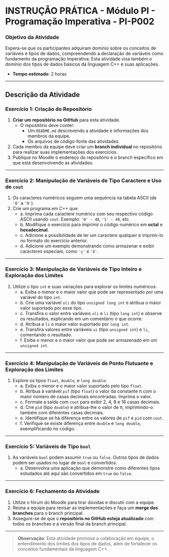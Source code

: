 
# INSTRUÇÃO PRÁTICA - Módulo PI - Programação Imperativa - PI-P002

### Objetivo da Atividade

Espera-se que os participantes adquiram domínio sobre os conceitos de variáveis e tipos de dados, compreendendo a declaração de variáveis como fundamento da programação imperativa. Esta atividade visa também o domínio dos tipos de dados básicos da linguagem C++ e suas aplicações.

- **Tempo estimado**: 2 horas

---

## Descrição da Atividade

### Exercício 1: Criação do Repositório

1. **Criar um repositório no GitHub** para esta atividade.
   - O repositório deve conter:
     - Um `README.md` descrevendo a atividade e informações dos membros da equipe.
     - Os arquivos de código-fonte das atividades.
2. Cada membro da equipe deve criar um **branch individual** no repositório para realizar suas implementações dos exercícios.
3. Publique no Moodle o endereço do repositório e o branch específico em que está desenvolvendo as atividades.

---

### Exercício 2: Manipulação de Variáveis de Tipo Caractere e Uso de `cout`

1. Os caracteres numéricos seguem uma sequência na tabela ASCII (de `'0'` a `'9'`). 
2. Crie um programa em C++ que:
   - a. Imprima cada caractere numérico com seu respectivo código ASCII usando `cout`. Exemplo: `'0' - 48`, `'1' - 49`, etc.
   - b. Modifique o exercício para imprimir o código numérico em **octal** e **hexadecimal**.
   - c. Adicione a possibilidade de ler um caractere qualquer e imprimi-lo no formato do exercício anterior.
   - d. Adicione um exemplo demonstrando como armazenar e exibir caracteres especiais, como `'ç'` e `'ã'`.

---

### Exercício 3: Manipulação de Variáveis de Tipo Inteiro e Exploração dos Limites

1. Utilize o tipo `int` e suas variações para explorar os limites numéricos:
   - a. Exiba o menor e o maior valor que pode ser representado por uma variável do tipo `int`.
   - b. Crie uma variável `uli` do tipo `unsigned long int` e atribua o maior valor suportado por esse tipo.
   - c. Transfira o valor entre variáveis `uli` e `li` (tipo `long int`) e observe os resultados, explicando em um comentário o que ocorre.
   - d. Atribua a `li` o maior valor suportado por `long int`.
   - e. Transfira valores entre variáveis `ui` (tipo `unsigned int`) e `li`, comentando o resultado.
   - f. Exiba o menor e o maior valor que pode ser armazenado em um `unsigned int`.

---

### Exercício 4: Manipulação de Variáveis de Ponto Flutuante e Exploração dos Limites

1. Explore os tipos `float`, `double`, e `long double`:
   - a. Exiba o menor e o maior valor suportado pelo tipo `float`.
   - b. Atribua à variável `pif` (tipo `float`) o valor da constante π com o maior número de casas decimais encontradas. Imprima o valor.
   - c. Formate a saída com `cout` para exibir 2, 4, 8 e 16 casas decimais.
   - d. Crie `pid` (tipo `double`) e atribua-lhe o valor de π, imprimindo-o também com diferentes casas decimais.
   - e. Identifique se há diferença entre os valores de `pif` e `pid` com `cout`.
   - f. Verifique se existe diferença entre `double` e `long double`, exemplificando no código.

---

### Exercício 5: Variáveis de Tipo `bool`

1. As variáveis `bool` podem assumir `true` ou `false`. Outros tipos de dados podem ser usados no lugar de `bool` e convertidos.
   - a. Desenvolva uma aplicação que demonstre como diferentes tipos estudados até aqui são convertidos em `true` ou `false`.

---

### Exercício 6: Fechamento da Atividade

1. Utilize o fórum do Moodle para tirar dúvidas e discutir com a equipe.
2. Reúna a equipe para revisar as implementações e faça um **merge dos branches** para o branch principal.
3. Assegure-se de que o **repositório no GitHub esteja atualizado** com todos os branches e a versão final da branch principal.

---

> **Observação**: Esta atividade promove a colaboração em equipe, o entendimento dos limites dos tipos de dados, além de fortalecer os conceitos fundamentais da linguagem C++.